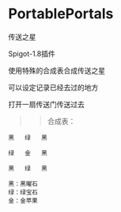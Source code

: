 # PortablePortals
传送之星

Spigot-1.8插件

使用特殊的合成表合成传送之星

可以设定记录已经去过的地方

打开一扇传送门传送过去

>>合成表：

	黑	绿	黑

	绿	金	黑
  
	黑	绿	黑
  
	黑：黑曜石
	绿：绿宝石
	金：金苹果
